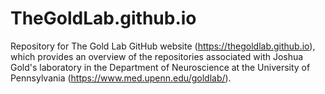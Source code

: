 # TheGoldLab.github.io
Repository for The Gold Lab GitHub website (https://thegoldlab.github.io), which provides an overview of the repositories associated with Joshua Gold's laboratory in the Department of Neuroscience at the University of Pennsylvania (https://www.med.upenn.edu/goldlab/).
